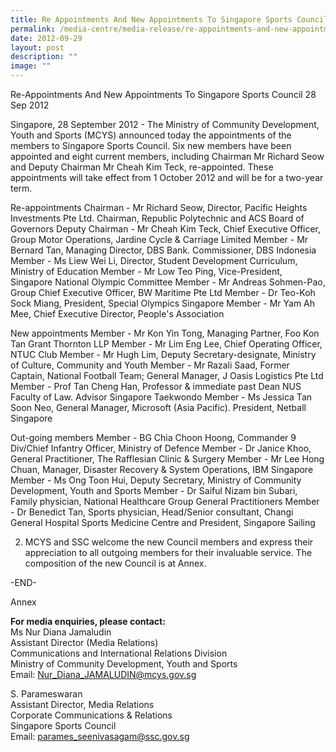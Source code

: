 ```yaml
---
title: Re Appointments And New Appointments To Singapore Sports Council
permalink: /media-centre/media-release/re-appointments-and-new-appointments-to-singapore-sports-council/
date: 2012-09-29
layout: post
description: ""
image: ""
---
```

Re-Appointments And New Appointments To Singapore Sports Council
28 Sep 2012


Singapore, 28 September 2012 - The Ministry of Community Development, Youth and Sports (MCYS) announced today the appointments of the members to Singapore Sports Council. Six new members have been appointed and eight current members, including Chairman Mr Richard Seow and Deputy Chairman Mr Cheah Kim Teck, re-appointed. These appointments will take effect from 1 October 2012 and will be for a two-year term.

Re-appointments
Chairman - Mr Richard Seow, Director, Pacific Heights Investments Pte Ltd. Chairman, Republic Polytechnic and ACS Board of Governors
Deputy Chairman - Mr Cheah Kim Teck, Chief Executive Officer, Group Motor Operations, Jardine Cycle & Carriage Limited
Member - Mr Bernard Tan, Managing Director, DBS Bank. Commissioner, DBS Indonesia
Member - Ms Liew Wei Li, Director, Student Development Curriculum, Ministry of Education
Member - Mr Low Teo Ping, Vice-President, Singapore National Olympic Committee
Member - Mr Andreas Sohmen-Pao, Group Chief Executive Officer, BW Maritime Pte Ltd
Member - Dr Teo-Koh Sock Miang, President, Special Olympics Singapore
Member - Mr Yam Ah Mee, Chief Executive Director, People's Association

New appointments
Member - Mr Kon Yin Tong, Managing Partner, Foo Kon Tan Grant Thornton LLP
Member - Mr Lim Eng Lee, Chief Operating Officer, NTUC Club
Member - Mr Hugh Lim, Deputy Secretary-designate, Ministry of Culture, Community and Youth
Member - Mr Razali Saad, Former Captain, National Football Team; General Manager, J Oasis Logistics Pte Ltd
Member - Prof Tan Cheng Han, Professor & immediate past Dean NUS Faculty of Law. Advisor Singapore Taekwondo
Member - Ms Jessica Tan Soon Neo, General Manager, Microsoft (Asia Pacific). President, Netball Singapore

Out-going members
Member - BG Chia Choon Hoong, Commander 9 Div/Chief Infantry Officer, Ministry of Defence
Member - Dr Janice Khoo, General Practitioner, The Rafflesian Clinic & Surgery
Member - Mr Lee Hong Chuan, Manager, Disaster Recovery & System Operations, IBM Singapore
Member - Ms Ong Toon Hui, Deputy Secretary, Ministry of Community Development, Youth and Sports
Member - Dr Saiful Nizam bin Subari, Family physician, National Healthcare Group General Practitioners
Member - Dr Benedict Tan, Sports physician, Head/Senior consultant, Changi General Hospital Sports Medicine Centre and President, Singapore Sailing

2. MCYS and SSC welcome the new Council members and express their appreciation to all outgoing members for their invaluable service. The composition of the new Council is at Annex.

-END-

Annex

**For media enquiries, please contact:**
<br>Ms Nur Diana Jamaludin
<br>Assistant Director (Media Relations)
<br>Communications and International Relations Division
<br>Ministry of Community Development, Youth and Sports
<br>Email: Nur_Diana_JAMALUDIN@mcys.gov.sg
		
S. Parameswaran
<br>Assistant Director, Media Relations
<br>Corporate Communications & Relations
<br>Singapore Sports Council
<br>Email: parames_seenivasagam@ssc.gov.sg

 